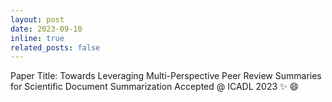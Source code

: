 ```yaml
---
layout: post
date: 2023-09-10
inline: true
related_posts: false
---
```


Paper Title: Towards Leveraging Multi-Perspective Peer Review Summaries for Scientific Document Summarization Accepted @ ICADL 2023
:sparkles: :smile:
